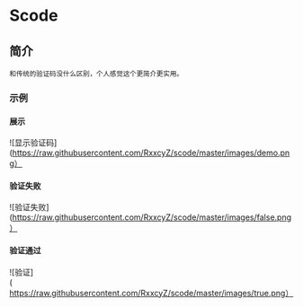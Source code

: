 # Scode

## 简介

```
和传统的验证码没什么区别，个人感觉这个更简介更实用。
```

### 示例
#### 展示
![显示验证码](https://raw.githubusercontent.com/RxxcyZ/scode/master/images/demo.png）
#### 验证失败
![验证失败](https://raw.githubusercontent.com/RxxcyZ/scode/master/images/false.png）
#### 验证通过
![验证](https://raw.githubusercontent.com/RxxcyZ/scode/master/images/true.png）
